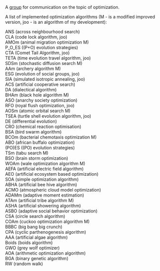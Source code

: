 A [group](https://t.me/+vazsAAcney4zYmZi) for communication on the topic of optimization.                           

A list of implemented optimization algorithms (M - is a modified improved version, joo - is an algorithm of my development): 

ANS (across neighbourhood search)               
CLA (code lock algorithm, joo)               
AMOm (animal migration optimization M)                      
P_O_ES ((P+O) evolution strategies)               
CTA (Comet Tail Algorithm, joo)               
TETA (time evolution travel algorithm, joo)               
SDSm (stochastic diffusion search M)               
AAm (archery algorithm M)                     
ESG (evolution of social groups, joo)               
SIA (simulated isotropic annealing, joo)  
ACS (artificial cooperative search)                       
DA (dialectical algorithm)                       
BHAm (black hole algorithm M)                               
ASO (anarchy society optimization)               
RFO (royal flush optimization, joo)                       
AOSm (atomic orbital search M)                      
TSEA (turtle shell evolution algorithm, joo)               
DE (differential evolution)               
CRO (chemical reaction optimisation)               
BSA (bird swarm algorithm)                                        
BCOm (bacterial chemotaxis optimization M)      
ABO (african buffalo optimization)                                
(PO)ES ((PO) evolution strategies)               
TSm (tabu search M)               
BSO (brain storm optimization)               
WOAm (wale optimization algorithm M)  
AEFA (artificial electric field algorithm)              
AEO (artificial ecosystem based optimization)                    
SOA (simple optimization algorithm)                    
ABHA (artificial bee hive algorithm)        
ACMO (atmospheric cloud model optimization)                  
ADAMm (adaptive moment estimation)      
ATAm (artificial tribe algorithm M)            
ASHA (artificial showering algorithm)                  
ASBO (adaptive social behavior optimization)        
CSA (circle search algorithm)                    
COAm (cuckoo optimization algorithm M)    
BBBC (big bang big crunch)                                   
CPA (cyclic parthenogenesis algorithm)                                   
AAA (artificial algae algorithm)                           
Boids (boids algorithm)               
GWO (grey wolf optimizer)  
AOA (arithmetic optimization algorithm)        
BGA (binary genetic algorithm)                           
RW (random walk)      